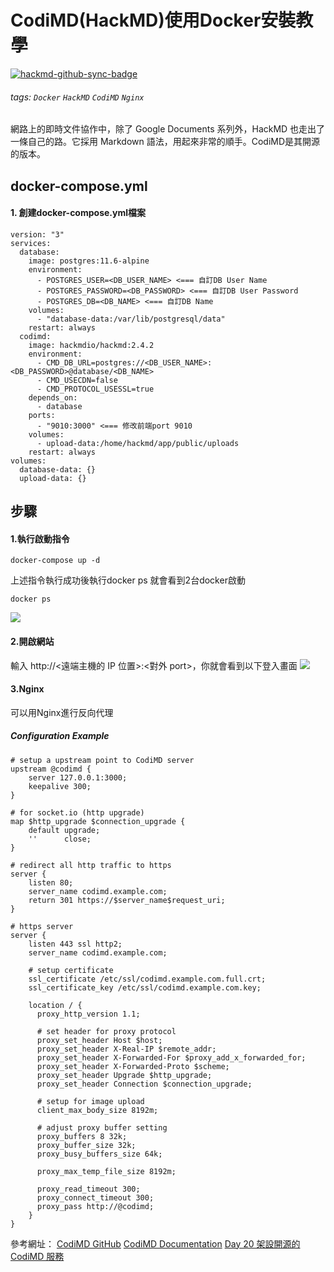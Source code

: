 # CodiMD(HackMD)使用Docker安裝教學

[![hackmd-github-sync-badge](https://hackmd.io/Y3TV4sABT3eZzGz92EoJpg/badge)](https://hackmd.io/Y3TV4sABT3eZzGz92EoJpg)


###### tags: `Docker` `HackMD` `CodiMD` `Nginx` 
網路上的即時文件協作中，除了 Google Documents 系列外，HackMD 也走出了一條自己的路。它採用 Markdown 語法，用起來非常的順手。CodiMD是其開源的版本。

## docker-compose.yml
#### 1. 創建docker-compose.yml檔案
```
version: "3"
services:
  database:
    image: postgres:11.6-alpine
    environment:
      - POSTGRES_USER=<DB_USER_NAME> <=== 自訂DB User Name
      - POSTGRES_PASSWORD=<DB_PASSWORD> <=== 自訂DB User Password
      - POSTGRES_DB=<DB_NAME> <=== 自訂DB Name
    volumes:
      - "database-data:/var/lib/postgresql/data"
    restart: always
  codimd:
    image: hackmdio/hackmd:2.4.2
    environment:
      - CMD_DB_URL=postgres://<DB_USER_NAME>:<DB_PASSWORD>@database/<DB_NAME>
      - CMD_USECDN=false
      - CMD_PROTOCOL_USESSL=true
    depends_on:
      - database
    ports:
      - "9010:3000" <=== 修改前端port 9010
    volumes:
      - upload-data:/home/hackmd/app/public/uploads
    restart: always
volumes:
  database-data: {}
  upload-data: {}
```

## 步驟
#### 1.執行啟動指令
```
docker-compose up -d
```
上述指令執行成功後執行docker ps 就會看到2台docker啟動
```
docker ps
```
![](https://i.imgur.com/xU6IimI.png)
#### 2.開啟網站
輸入 http://<遠端主機的 IP 位置>:<對外 port>，你就會看到以下登入畫面
![](https://i.imgur.com/AaZOcCe.png)

#### 3.Nginx
可以用Nginx進行反向代理
##### Configuration Example
```
# setup a upstream point to CodiMD server
upstream @codimd {
    server 127.0.0.1:3000;
    keepalive 300;
}

# for socket.io (http upgrade)
map $http_upgrade $connection_upgrade {
    default upgrade;
    ''      close;
}

# redirect all http traffic to https
server {
    listen 80;
    server_name codimd.example.com;
    return 301 https://$server_name$request_uri;
}

# https server
server {
    listen 443 ssl http2;
    server_name codimd.example.com;
    
    # setup certificate
    ssl_certificate /etc/ssl/codimd.example.com.full.crt;
    ssl_certificate_key /etc/ssl/codimd.example.com.key;

    location / {
      proxy_http_version 1.1;
      
      # set header for proxy protocol
      proxy_set_header Host $host;
      proxy_set_header X-Real-IP $remote_addr;
      proxy_set_header X-Forwarded-For $proxy_add_x_forwarded_for;
      proxy_set_header X-Forwarded-Proto $scheme;
      proxy_set_header Upgrade $http_upgrade;
      proxy_set_header Connection $connection_upgrade;
      
      # setup for image upload
      client_max_body_size 8192m;
      
      # adjust proxy buffer setting
      proxy_buffers 8 32k; 
      proxy_buffer_size 32k; 
      proxy_busy_buffers_size 64k;

      proxy_max_temp_file_size 8192m;
      
      proxy_read_timeout 300;
      proxy_connect_timeout 300;
      proxy_pass http://@codimd;
    }
}
```


參考網址：
[CodiMD GitHub](https://github.com/hackmdio/codimd)
[CodiMD Documentation](https://hackmd.io/c/codimd-documentation/%2Fs%2Fcodimd-documentation)
[Day 20 架設開源的 CodiMD 服務](https://ithelp.ithome.com.tw/articles/10277695)

